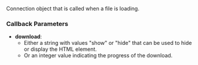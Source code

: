 Connection object that is called when a file is loading.

### Callback Parameters
- **download**: 
  - Either a string with values "show" or "hide" that can be used to hide or display the HTML element.
  - Or an integer value indicating the progress of the download.